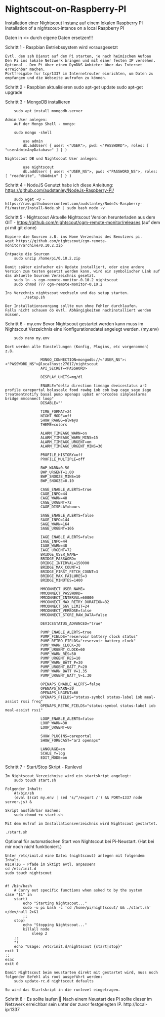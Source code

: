 # Nightscout-on-Raspberry-PI
Installation einer Nightscout Instanz auf einem lokalen Raspberry PI
Installation of a nightscout-intance on a local Raspberry PI



Daten in <> durch eigene Daten ersetzen!!!

Schritt 1 - Raspbian Betriebssystem wird vorausgesetzt
 
	Evtl. den ssh Dienst auf dem Pi starten, je nach heimischem Aufbau
	Den Pi ins lokale Netzwerk bringen und mit einer festen IP versehen.
	Optional - Den Pi über einen DynDNS Anbieter über das Internet erreichbar machen.
	Portfreigabe für tcp/1337 im Internetrouter einrichten, um Daten zu empfangen und die Webseite aufrufen zu können.

Schritt 2 - Raspbian aktualisieren
	sudo apt-get update
	sudo apt-get upgrade

Schritt 3 - MongoDB installieren

		sudo apt install mongodb-server
		
	Admin User anlegen: 
		Auf der Mongo Shell - mongo:
		
		sudo mongo -shell
		
			use admin
			db.addUser( { user: <"USER">, pwd: <"PASSWORD">, roles: [ "userAdminAnyDatabase" ] } )
	
	Nightscout DB und Nightscout User anlegen: 
	
			use nightscout
			db.addUser( { user: <"USER_NS">, pwd: <"PASSWORD_NS">, roles: [ "readWrite", "dbAdmin" ] } )

Schritt 4 - NodeJS 
	Genutzt habe ich diese Anleitung: https://github.com/audstanley/NodeJs-Raspberry-Pi/
	
		sudo wget -O - https://raw.githubusercontent.com/audstanley/NodeJs-Raspberry-Pi/master/Install-Node.sh | sudo bash node -v

Schritt 5 - Nightscout
	Aktuelle Nightscout Version herunterladen aus dem GIT - https://github.com/nightscout/cgm-remote-monitor/releases (auf dem pi mit git clone)
	
	Kopiere die Sourcen z.B. ins Home Verzechnis des Benutzers pi.
	wget https://github.com/nightscout/cgm-remote-monitor/archive/0.10.2.zip
	
	Entpacke die Sourcen
		sudo unzip /home/pi/0.10.2.zip
		
	Damit später einfacher ein Update installiert, oder eine andere Version zum testen gesetzt werden kann, wird ein symbolischer Link auf das aktuelle Sourcen Verzeichnis gesetzt.
		sudo ln -s cgm-remote-monitor-0.10.2 nightscout
		sudo chmod 777 cgm-remote-monitor-0.10.2
		
	Ins Verzchnis nightscout wechseln und das setup starten.
			./setup.sh
		
	Der Installationsvorgang sollte nun ohne Fehler durchlaufen.
	Falls nicht schauen ob evtl. Abhängigkeiten nachinstalliert werden müssen.

Schritt 6 - my.env
	Bevor Nightscout gestartet werden kann muss im Nightscout Verzeichnis eine Konfigurationsdatei angelegt werden. (my.env)
 
		sudo nano my.env	

	Dort werden alle Einstellungen (Konfig, Plugins, etc vorgenommen)
	z.B.

					MONGO_CONNECTION=mongodb://<"USER_NS">:<"PASSWORD_NS">@localhost:27017/nightscout
					API_SECRET=<PASSWORD>

					DISPLAY_UNITS=mg/dl

					ENABLE="delta direction timeago devicestatus ar2 profile careportal boluscalc food rawbg iob cob bwp cage sage iage treatmentnotify basal pump openaps upbat errorcodes simplealarms bridge mmconnect loop"
					DISABLE=""

					TIME_FORMAT=24
					NIGHT_MODE=off
					SHOW_RAWBG=always
					THEME=colors

					ALARM_TIMEAGO_WARN=on
					ALARM_TIMEAGO_WARN_MINS=15
					ALARM_TIMEAGO_URGENT=on
					ALARM_TIMEAGO_URGENT_MINS=30

					PROFILE_HISTORY=off
					PROFILE_MULTIPLE=off

					BWP_WARN=0.50
					BWP_URGENT=1.00
					BWP_SNOOZE_MINS=10
					BWP_SNOOZE=0.10

					CAGE_ENABLE_ALERTS=true
					CAGE_INFO=44
					CAGE_WARN=48
					CAGE_URGENT=72
					CAGE_DISPLAY=hours

					SAGE_ENABLE_ALERTS=false
					SAGE_INFO=144
					SAGE_WARN=164
					SAGE_URGENT=166

					IAGE_ENABLE_ALERTS=false
					IAGE_INFO=44
					IAGE_WARN=48
					IAGE_URGENT=72
					BRIDGE_USER_NAME=
					BRIDGE_PASSWORD=
					BRIDGE_INTERVAL=150000
					BRIDGE_MAX_COUNT=1
					BRIDGE_FIRST_FETCH_COUNT=3
					BRIDGE_MAX_FAILURES=3
					BRIDGE_MINUTES=1400

					MMCONNECT_USER_NAME=
					MMCONNECT_PASSWORD=
					MMCONNECT_INTERVAL=60000
					MMCONNECT_MAX_RETRY_DURATION=32
					MMCONNECT_SGV_LIMIT=24
					MMCONNECT_VERBOSE=false
					MMCONNECT_STORE_RAW_DATA=false

					DEVICESTATUS_ADVANCED="true"

					PUMP_ENABLE_ALERTS=true
					PUMP_FIELDS="reservoir battery clock status"
					PUMP_RETRO_FIELDS="reservoir battery clock"
					PUMP_WARN_CLOCK=30
					PUMP_URGENT_CLOCK=60
					PUMP_WARN_RES=50
					PUMP_URGENT_RES=10
					PUMP_WARN_BATT_P=30
					PUMP_URGENT_BATT_P=20
					PUMP_WARN_BATT_V=1.35
					PUMP_URGENT_BATT_V=1.30

					OPENAPS_ENABLE_ALERTS=false
					OPENAPS_WARN=30
					OPENAPS_URGENT=60
					OPENAPS_FIELDS="status-symbol status-label iob meal-assist rssi freq"
					OPENAPS_RETRO_FIELDS="status-symbol status-label iob meal-assist rssi"

					LOOP_ENABLE_ALERTS=false
					LOOP_WARN=30
					LOOP_URGENT=60

					SHOW_PLUGINS=careportal
					SHOW_FORECAST="ar2 openaps"

					LANGUAGE=en
					SCALE_Y=log
					EDIT_MODE=on



		
Schritt 7 - Start/Stop Skript - Runlevel

	Im Nightscout Verzeichnise wird ein startskript angelegt:
		sudo touch start.sh

	Folgender Inhalt:
		#!/bin/sh
		(eval $(cat my.env | sed 's/^/export /') && PORT=1337 node server.js) &

	Skript ausführbar machen:
 		sudo chmod +x start.sh

	Mit dem Aufruf im Installationsverzeichnis wird Nightscout gestartet.

	./start.sh

Optional für automatischen Start von Nightscout bei Pi-Neustart.
(Hat bei mir noch nicht funktioniert.)

	Unter /etc/init.d eine Datei (nightscout) anlegen mit folgendem Inhalt. 
	WICHTIG - Pfade im Sktipt evtl. anpassen!
	cd /etc/init.d
	sudo touch nightscout
	
	
	#! /bin/bash
      	# Carry out specific functions when asked to by the system
	case "$1" in
 		start)
			echo "Starting Nightscout..."
			sudo -u pi bash -c 'cd /home/pi/nightscout/ && ./start.sh' >/dev/null 2>&1
    		;;
  		stop)
    		echo "Stopping Nightscout..."
			killall node
   				sleep 2
    	;;
 		*)
    	echo "Usage: /etc/init.d/nightscout {start|stop}"
    exit 1
    ;;
	esac
	exit 0	

	Damit Nightscout beim neustarten direkt mit gestartet wird, muss noch folgender Befehl als root ausgeführt werden:
		sudo update-rc.d nightscout defaults

	So wird das Startskript in die runlevel eingetragen.

Schritt 8 - Es sollte laufen 🙂
	Nach einem Neustart des Pi sollte dieser im Netzwerk erreichbar sein unter der zuvor festgelegten IP.
		http://local-ip:1337

